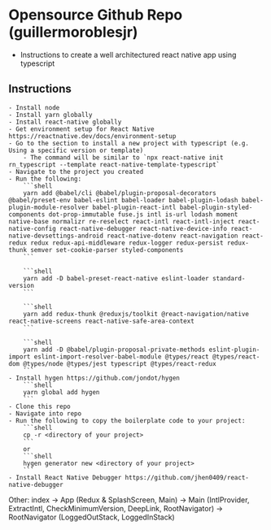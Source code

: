 

# Opensource Github Repo (guillermoroblesjr)
- Instructions to create a well architectured react native app using typescript

## Instructions

    - Install node
    - Install yarn globally
    - Install react-native globally
    - Get environment setup for React Native https://reactnative.dev/docs/environment-setup
    - Go to the section to install a new project with typescript (e.g. Using a specific version or template)
        - The command will be similar to `npx react-native init rn_typescript --template react-native-template-typescript`
    - Navigate to the project you created
    - Run the following:
        ```shell
        yarn add @babel/cli @babel/plugin-proposal-decorators @babel/preset-env babel-eslint babel-loader babel-plugin-lodash babel-plugin-module-resolver babel-plugin-react-intl babel-plugin-styled-components dot-prop-immutable fuse.js intl is-url lodash moment native-base normalizr re-reselect react-intl react-intl-inject react-native-config react-native-debugger react-native-device-info react-native-devsettings-android react-native-dotenv react-navigation react-redux redux redux-api-middleware redux-logger redux-persist redux-thunk semver set-cookie-parser styled-components 
        ```

        ```shell
        yarn add -D babel-preset-react-native eslint-loader standard-version
        ```

        ```shell
        yarn add redux-thunk @reduxjs/toolkit @react-navigation/native react-native-screens react-native-safe-area-context
        ```

        ```shell
        yarn add -D @babel/plugin-proposal-private-methods eslint-plugin-import eslint-import-resolver-babel-module @types/react @types/react-dom @types/node @types/jest typescript @types/react-redux 
        ```
    - Install hygen https://github.com/jondot/hygen
        ```shell
        yarn global add hygen
        ```
    - Clone this repo
    - Navigate into repo
    - Run the following to copy the boilerplate code to your project:
        ```shell
        cp -r <directory of your project>
        ```
        or
        ```shell
        hygen generator new <directory of your project>
        ```
    - Install React Native Debugger https://github.com/jhen0409/react-native-debugger


Other:
index -> App (Redux & SplashScreen, Main) -> Main (IntlProvider, ExtractIntl, CheckMinimumVersion, DeepLink, RootNavigator) -> RootNavigator (LoggedOutStack, LoggedInStack)